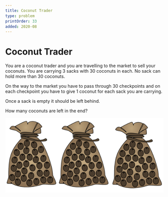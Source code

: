```yaml
---
title: Coconut Trader
type: problem
printOrder: 33
added: 2020-08
---
```


# Coconut Trader  

You are a coconut trader and you are
travelling to the market to sell your coconuts.
You are carrying 3 sacks with 30 coconuts in each. No sack can hold more than 30
coconuts.  


On the way to the market you have to pass
through 30 checkpoints and on each
checkpoint you have to give 1 coconut for
each sack you are carrying.  

Once a sack is empty it should be left behind.  

How many coconuts are left in the end?  

![](../../images/coconut-trader-1.png)

